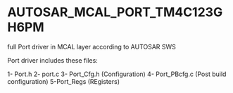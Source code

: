 # AUTOSAR_MCAL_PORT_TM4C123GH6PM
full Port driver in MCAL layer according to AUTOSAR SWS

Port driver includes these files:

1- Port.h
2- port.c
3- Port_Cfg.h     (Configuration)
4- Port_PBcfg.c   (Post build configuration)
5-Port_Regs       (REgisters)
